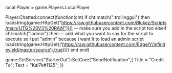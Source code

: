 local Player = game.Players.LocalPlayer

Player.Chatted:connect(function(cht)
    if cht:match(":trollinggui") then
        loadstring(game:HttpGet("https://raw.githubusercontent.com/Blukez/Scripts/main/UTG%20V3%20RAW"))() -- make sure you add in the script too
    elseif cht:match(":admin") then -- add what you want to say for the script to execute so i put "admin" because i want it to load an admin script
        loadstring(game:HttpGet(('https://raw.githubusercontent.com/EdgeIY/infiniteyield/master/source'),true))()
    end
end)


game:GetService("StarterGui"):SetCore("SendNotification",{
    Title = "Credit To";
    Text = "Kai7k#1125";
})

